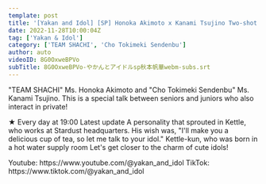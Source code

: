 ```yaml
---
template: post
title: '[Yakan and Idol] [SP] Honoka Akimoto x Kanami Tsujino Two-shot conversation between seniors and juniors [Part 1]'
date: 2022-11-28T10:00:04Z
tag: ['Yakan & Idol']
category: ['TEAM SHACHI', 'Cho Tokimeki Sendenbu']
author: auto 
videoID: 8G0OxweBPVo
subTitle: 8G0OxweBPVo-やかんとアイドルsp秋本帆華webm-subs.srt
---
```

"TEAM SHACHI" Ms. Honoka Akimoto and "Cho Tokimeki Sendenbu" Ms. Kanami Tsujino.
This is a special talk between seniors and juniors who also interact in private!

★ Every day at 19:00 Latest update
A personality that sprouted in Kettle, who works at Stardust headquarters.
His wish was, "I'll make you a delicious cup of tea, so let me talk to your idol."
Kettle-kun, who was born in a hot water supply room
Let's get closer to the charm of cute idols!

<Yakan and Idol>
Youtube: https://www.youtube.com/@yakan_and_idol
TikTok: https://www.tiktok.com/@yakan_and_idol


